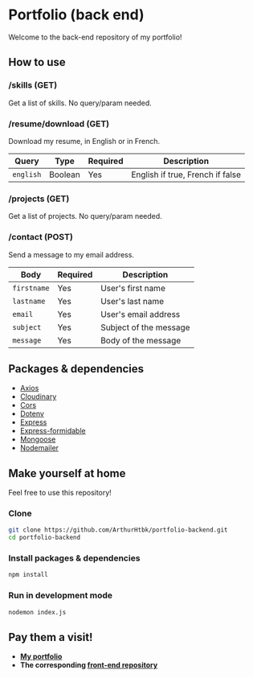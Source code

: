 # Portfolio (back end)

Welcome to the back-end repository of my portfolio!

## How to use

### /skills (GET)

Get a list of skills. No query/param needed.

### /resume/download (GET)

Download my resume, in English or in French.

| Query     | Type    | Required | Description                      |
| --------- | ------- | -------- | -------------------------------- |
| `english` | Boolean | Yes      | English if true, French if false |


### /projects (GET)

Get a list of projects. No query/param needed.

### /contact (POST)

Send a message to my email address.

| Body        | Required | Description            |
| ----------- | -------- | ---------------------- |
| `firstname` | Yes      | User's first name      |
| `lastname`  | Yes      | User's last name       |
| `email`     | Yes      | User's email address   |
| `subject`   | Yes      | Subject of the message |
| `message`   | Yes      | Body of the message    |


## Packages & dependencies

- [Axios](https://www.npmjs.com/package/axios)
- [Cloudinary](https://www.npmjs.com/package/cloudinary)
- [Cors](https://www.npmjs.com/package/cors)
- [Dotenv](https://www.npmjs.com/package/dotenv)
- [Express](https://www.npmjs.com/package/express)
- [Express-formidable](https://www.npmjs.com/package/express-formidable)
- [Mongoose](https://www.npmjs.com/package/mongoose)
- [Nodemailer](https://www.npmjs.com/package/nodemailer)

## Make yourself at home

Feel free to use this repository!

### Clone

```bash
git clone https://github.com/ArthurHtbk/portfolio-backend.git
cd portfolio-backend
```

### Install packages & dependencies

```bash
npm install
```

### Run in development mode

```bash
nodemon index.js
```

## Pay them a visit!

- **[My portfolio](https://arthur-heurtebise.netlify.app/)**
- **The corresponding [front-end repository](https://github.com/ArthurHtbk/my-portfolio)**